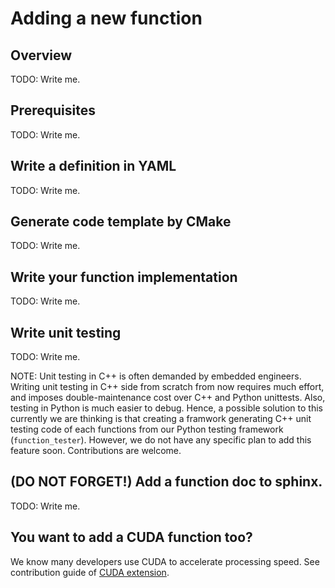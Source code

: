 # Adding a new function

## Overview

TODO: Write me.

## Prerequisites

TODO: Write me.

## Write a definition in YAML

TODO: Write me.

## Generate code template by CMake

TODO: Write me.

## Write your function implementation

TODO: Write me.

## Write unit testing

TODO: Write me.

NOTE: Unit testing in C++ is often demanded by embedded engineers. Writing unit testing in C++ side from scratch from now requires much effort, and imposes double-maintenance cost over C++ and Python unittests. Also, testing in Python is much easier to debug. Hence, a possible solution to this currently we are thinking is that creating a framwork generating C++ unit testing code of each functions from our Python testing framework (`function_tester`). However, we do not have any specific plan to add this feature soon. Contributions are welcome.

## (DO NOT FORGET!) Add a function doc to sphinx.

TODO: Write me.

## You want to add a CUDA function too?

We know many developers use CUDA to accelerate processing speed. See contribution guide of [CUDA extension](https://github.com/sony/nnabla-ext-cuda/blob/master/CONTRIBUTING.md).
